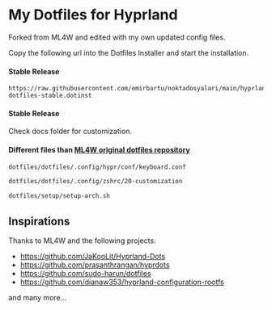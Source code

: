 # My Dotfiles for Hyprland
Forked from ML4W and edited with my own updated config files.

Copy the following url into the Dotfiles Installer and start the installation.

#### Stable Release

```
https://raw.githubusercontent.com/emirbartu/noktadosyalari/main/hyprland-dotfiles-stable.dotinst
```
#### Stable Release

Check docs folder for customization.

#### Different files than [ML4W original dotfiles repository](https://github.com/mylinuxforwork/dotfiles)
```sh
dotfiles/dotfiles/.config/hypr/conf/keyboard.conf
```

```sh
dotfiles/dotfiles/.config/zshrc/20-customization
```

```sh
dotfiles/setup/setup-arch.sh
```

## Inspirations

Thanks to ML4W and the following projects:

- https://github.com/JaKooLit/Hyprland-Dots
- https://github.com/prasanthrangan/hyprdots
- https://github.com/sudo-harun/dotfiles
- https://github.com/dianaw353/hyprland-configuration-rootfs

and many more...
